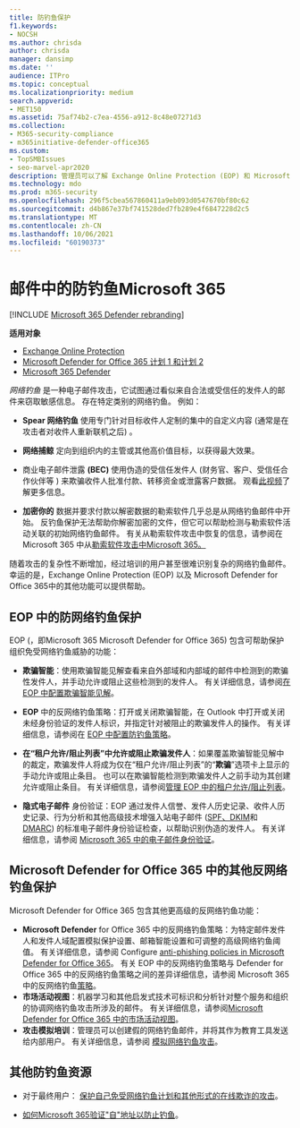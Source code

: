 ```yaml
---
title: 防钓鱼保护
f1.keywords:
- NOCSH
ms.author: chrisda
author: chrisda
manager: dansimp
ms.date: ''
audience: ITPro
ms.topic: conceptual
ms.localizationpriority: medium
search.appverid:
- MET150
ms.assetid: 75af74b2-c7ea-4556-a912-8c48e07271d3
ms.collection:
- M365-security-compliance
- m365initiative-defender-office365
ms.custom:
- TopSMBIssues
- seo-marvel-apr2020
description: 管理员可以了解 Exchange Online Protection (EOP) 和 Microsoft Defender for Office 365 中的防钓鱼Office 365。
ms.technology: mdo
ms.prod: m365-security
ms.openlocfilehash: 296f5cbea567860411a9eb093d0547670bf80c62
ms.sourcegitcommit: d4b867e37bf741528ded7fb289e4f6847228d2c5
ms.translationtype: MT
ms.contentlocale: zh-CN
ms.lasthandoff: 10/06/2021
ms.locfileid: "60190373"
---
```

# <a name="anti-phishing-protection-in-microsoft-365"></a>邮件中的防钓鱼Microsoft 365

[!INCLUDE [Microsoft 365 Defender rebranding](../includes/microsoft-defender-for-office.md)]

**适用对象**
- [Exchange Online Protection](exchange-online-protection-overview.md)
- [Microsoft Defender for Office 365 计划 1 和计划 2](defender-for-office-365.md)
- [Microsoft 365 Defender](../defender/microsoft-365-defender.md)

*网络钓鱼* 是一种电子邮件攻击，它试图通过看似来自合法或受信任的发件人的邮件来窃取敏感信息。 存在特定类别的网络钓鱼。 例如：

- **Spear 网络钓鱼** 使用专门针对目标收件人定制的集中的自定义内容 (通常是在攻击者对收件人重新联机之后) 。

- **网络捕鲸** 定向到组织内的主管或其他高价值目标，以获得最大效果。

- 商业电子邮件泄露 **(BEC)** 使用伪造的受信任发件人 (财务官、客户、受信任合作伙伴等 ) 来欺骗收件人批准付款、转移资金或泄露客户数据。 观看[此视频](https://www.youtube.com/watch?v=8Kn31h9HwIQ&list=PL3ZTgFEc7LystRja2GnDeUFqk44k7-KXf&index=2)了解更多信息。

- **加密你的** 数据并要求付款以解密数据的勒索软件几乎总是从网络钓鱼邮件中开始。 反钓鱼保护无法帮助你解密加密的文件，但它可以帮助检测与勒索软件活动关联的初始网络钓鱼邮件。 有关从勒索软件攻击中恢复的信息，请参阅在 Microsoft 365 中从[勒索软件攻击中Microsoft 365。](recover-from-ransomware.md)

随着攻击的复杂性不断增加，经过培训的用户甚至很难识别复杂的网络钓鱼邮件。 幸运的是，Exchange Online Protection (EOP) 以及 Microsoft Defender for Office 365中的其他功能可以提供帮助。

## <a name="anti-phishing-protection-in-eop"></a>EOP 中的防网络钓鱼保护

EOP (，即Microsoft 365 Microsoft Defender for Office 365) 包含可帮助保护组织免受网络钓鱼威胁的功能：

- **欺骗智能**：使用欺骗智能见解查看来自外部域和内部域的邮件中检测到的欺骗性发件人，并手动允许或阻止这些检测到的发件人。 有关详细信息，请参阅[在 EOP 中配置欺骗智能见解](learn-about-spoof-intelligence.md)。

- **EOP** 中的反网络钓鱼策略：打开或关闭欺骗智能，在 Outlook 中打开或关闭未经身份验证的发件人标识，并指定针对被阻止的欺骗发件人的操作。 有关详细信息，请参阅在 [EOP 中配置防钓鱼策略](configure-anti-phishing-policies-eop.md)。

- **在“租户允许/阻止列表”中允许或阻止欺骗发件人**：如果覆盖欺骗智能见解中的裁定，欺骗发件人将成为仅在“租户允许/阻止列表”的“**欺骗**”选项卡上显示的手动允许或阻止条目。 也可以在欺骗智能检测到欺骗发件人之前手动为其创建允许或阻止条目。 有关详细信息，请参阅[管理 EOP 中的租户允许/阻止列表](tenant-allow-block-list.md)。

- **隐式电子邮件** 身份验证：EOP 通过发件人信誉、发件人历史记录、收件人历史记录、行为分析和其他高级技术增强入站电子邮件 ([SPF、DKIM](set-up-spf-in-office-365-to-help-prevent-spoofing.md)和 [](use-dkim-to-validate-outbound-email.md)[DMARC](use-dmarc-to-validate-email.md)) 的标准电子邮件身份验证检查，以帮助识别伪造的发件人。 有关详细信息，请参阅 [Microsoft 365 中的电子邮件身份验证](email-validation-and-authentication.md)。

## <a name="additional-anti-phishing-protection-in-microsoft-defender-for-office-365"></a>Microsoft Defender for Office 365 中的其他反网络钓鱼保护

Microsoft Defender for Office 365 包含其他更高级的反网络钓鱼功能：

- **Microsoft Defender** for Office 365 中的反网络钓鱼策略：为特定邮件发件人和发件人域配置模拟保护设置、邮箱智能设置和可调整的高级网络钓鱼阈值。 有关详细信息，请参阅 Configure [anti-phishing policies in Microsoft Defender for Office 365](configure-mdo-anti-phishing-policies.md)。 有关 EOP 中的反网络钓鱼策略与 Defender for Office 365 中的反网络钓鱼策略之间的差异详细信息，请参阅 Microsoft 365 中的反网络钓鱼[策略](set-up-anti-phishing-policies.md)。
- **市场活动视图**：机器学习和其他启发式技术可标识和分析针对整个服务和组织的协调网络钓鱼攻击所涉及的邮件。 有关详细信息，请参阅[Microsoft Defender for Office 365 中的市场活动视图](campaigns.md)。
- **攻击模拟培训**：管理员可以创建假的网络钓鱼邮件，并将其作为教育工具发送给内部用户。 有关详细信息，请参阅 [模拟网络钓鱼攻击](attack-simulation-training.md)。

## <a name="other-anti-phishing-resources"></a>其他防钓鱼资源

- 对于最终用户： [保护自己免受网络钓鱼计划和其他形式的在线欺诈的攻击](https://support.microsoft.com/office/be0de46a-29cd-4c59-aaaf-136cf177d593)。

- [如何Microsoft 365验证"自"地址以防止钓鱼](how-office-365-validates-the-from-address.md)。
